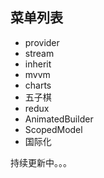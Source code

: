 ## 菜单列表

- provider
- stream
- inherit
- mvvm
- charts
- 五子棋
- redux
- AnimatedBuilder
- ScopedModel
- 国际化

持续更新中。。。
